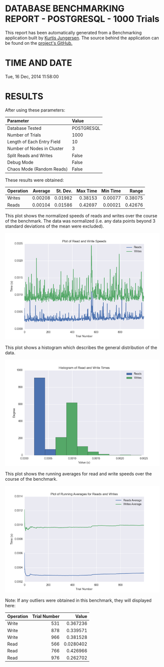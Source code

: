 DATABASE BENCHMARKING REPORT - POSTGRESQL - 1000 Trials
=========================================

This report has been automatically generated from a Benchmarking application
built by [Kurtis Jungersen](http://kmjungersen.com).  The source behind the application can be found on the [project's GitHub.](https://github.com/kmjungersen/DB-Benchmarking)

TIME AND DATE
=============

Tue, 16 Dec, 2014 11:58:00


RESULTS
=======

After using these parameters:

| Parameter                  | Value      |
|:---------------------------|:-----------|
| Database Tested            | POSTGRESQL |
| Number of Trials           | 1000       |
| Length of Each Entry Field | 10         |
| Number of Nodes in Cluster | 3          |
| Split Reads and Writes     | False      |
| Debug Mode                 | False      |
| Chaos Mode (Random Reads)  | False      |

These results were obtained:

| Operation   |   Average |   St. Dev. |   Max Time |   Min Time |   Range |
|:------------|----------:|-----------:|-----------:|-----------:|--------:|
| Writes      |   0.00208 |    0.01982 |    0.38153 |    0.00077 | 0.38075 |
| Reads       |   0.00104 |    0.01586 |    0.42697 |    0.00021 | 0.42676 |

This plot shows the normalized speeds of reads and writes over the course of the benchmark.  The data was normalized (i.e. any data points beyond 3 standard deviations of the mean were excluded).

![Alt text](images/POSTGRESQL-Dec16-2014-11:58:00-rw.png "rw")

This plot shows a histogram which describes the general distribution of the data.

![Alt text](images/POSTGRESQL-Dec16-2014-11:58:00-stats.png "stats")

This plot shows the running averages for read and write speeds over the course of the benchmark.

![Alt text](images/POSTGRESQL-Dec16-2014-11:58:00-running_averages.png "running_averages")

Note: If any outliers were obtained in this benchmark, they will displayed here:

| Operation   |   Trial Number |     Value |
|:------------|---------------:|----------:|
| Write       |            531 | 0.367236  |
| Write       |            878 | 0.339571  |
| Write       |            966 | 0.381528  |
| Read        |            566 | 0.0280402 |
| Read        |            766 | 0.426966  |
| Read        |            976 | 0.262702  |